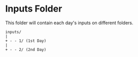 # Inputs Folder
This folder will contain each day's inputs on different folders.
```
inputs/
|
+ - - 1/ (1st Day)
|
+ - - 2/ (2nd Day)
```